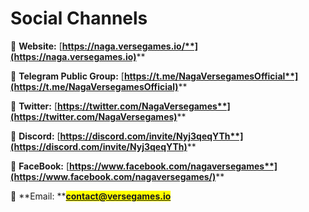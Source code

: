 # Social Channels

🔰 **Website:** [**https://naga.versegames.io/**](https://naga.versegames.io)****

🔰 **Telegram Public Group:**  [**https://t.me/NagaVersegamesOfficial**](https://t.me/NagaVersegamesOfficial)****

🔰 **Twitter:** [**https://twitter.com/NagaVersegames**](https://twitter.com/NagaVersegames)****

🔰 **Discord:** [**https://discord.com/invite/Nyj3qeqYTh**](https://discord.com/invite/Nyj3qeqYTh)****

🔰 **FaceBook:** [**https://www.facebook.com/nagaversegames**](https://www.facebook.com/nagaversegames/)****

🔰 **Email: **<mark style="color:blue;">**contact@versegames.io**</mark>
